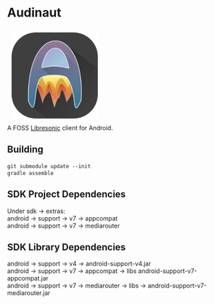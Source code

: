 # Audinaut
<img src="/app/src/main/res/drawable/audinaut.png" width="200" hspace="10" vspace="10"></br>
A FOSS [Libresonic] client for Android.

## Building
```
git submodule update --init
gradle assemble
```

## SDK Project Dependencies
Under sdk -> extras:</br>
android -> support -> v7 -> appcompat</br>
android -> support -> v7 -> mediarouter</br>

## SDK Library Dependencies
android -> support -> v4 -> android-support-v4.jar</br>
android -> support -> v7 -> appcompat -> libs android-support-v7-appcompat.jar<br>
android -> support -> v7 -> mediarouter -> libs -> android-support-v7-mediarouter.jar</br>

[Libresonic]: http://libresonic.org
